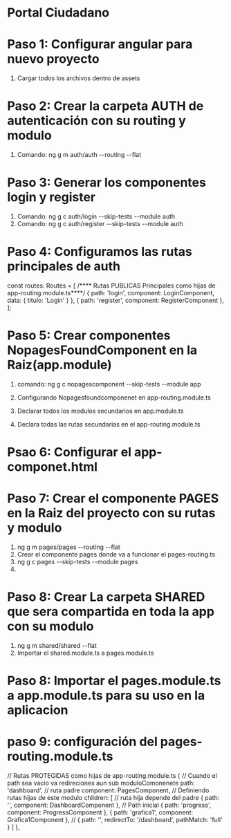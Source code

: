 # Portal Ciudadano

# Paso 1: Configurar angular para nuevo proyecto

1. Cargar todos los archivos dentro de assets

# Paso 2: Crear la carpeta AUTH de autenticación con su routing y modulo

1. Comando: ng g m auth/auth --routing --flat

# Paso 3: Generar los componentes login y register

1. Comando: ng g c auth/login --skip-tests --module auth
2. Comando: ng g c auth/register --skip-tests --module auth

# Paso 4: Configuramos las rutas principales de auth

const routes: Routes = [
/**** Rutas PUBLICAS Principales como hijas de app-routing.module.ts****/
{ path: 'login', component: LoginComponent, data: { titulo: 'Login' } },
{ path: 'register', component: RegisterComponent },
];

# Paso 5: Crear componentes NopagesFoundComponent en la Raiz(app.module)

1. comando: ng g c nopagescomponent --skip-tests --module app

2. Configurando Nopagesfoundcomponenet en app-routing.module.ts
3. Declarar todos los modulos secundarios en app.module.ts
4. Declara todas las rutas secundarias en el app-routing.module.ts

# Psao 6: Configurar el app-componet.html

<!-- Aqui se esta renderizando todas las rutas principales -->
<!--
    nopagesfound
    login
    register
 -->

<router-outlet></router-outlet>

# Paso 7: Crear el componente PAGES en la Raiz del proyecto con su rutas y modulo

1. ng g m pages/pages --routing --flat
2. Crear el componente pages donde va a funcionar el pages-routing.ts
3. ng g c pages --skip-tests --module pages
4.

# Paso 8: Crear La carpeta SHARED que sera compartida en toda la app con su modulo

1. ng g m shared/shared --flat
2. Importar el shared.module.ts a pages.module.ts

# Paso 8: Importar el pages.module.ts a app.module.ts para su uso en la aplicacion

# paso 9: configuración del pages-routing.module.ts

// Rutas PROTEGIDAS como hijas de app-routing.module.ts
{
// Cuando el path sea vacio va redireciones aun sub moduloComonenete
path: 'dashboard', // ruta padre
component: PagesComponent,
// Definiendo rutas hijas de este modulo
children: [ // ruta hija depende del padre
{ path: '', component: DashboardComponent }, // Path inicial
{ path: 'progress', component: ProgressComponent },
{ path: 'grafica1', component: Grafica1Component },
// { path: '', redirectTo: '/dashboard', pathMatch: 'full' }
]
},

